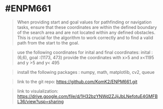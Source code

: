 # #ENPM661
 > When providing start and goal values for pathfinding or navigation tasks, ensure that these coordinates are within the defined boundary of the search area and are not located within any defined obstacles. This is crucial for the algorithm to work correctly and to find a valid path from the start to the goal.

 > use the following coordinates for inital and final coordinates:
 inital :(6,6), goal :(1173, 473)
 provide the coordinates with x>5 and x<1195 and y >5 and y< 495

 > install the following packages : numpy, math, matplotlib, cv2, queue

 >link to the git repo:  https://github.com/KomK2/ENPM661.git

 >link to visulalization: https://drive.google.com/file/d/1H32bzYNWd2ZJjiJbLNefotuE4GMFBL36/view?usp=sharing


